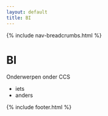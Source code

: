 ```yaml
---
layout: default
title: BI
---
```


{% include nav-breadcrumbs.html %}


# BI
Onderwerpen onder CCS
* iets
* anders

{% include footer.html %}
